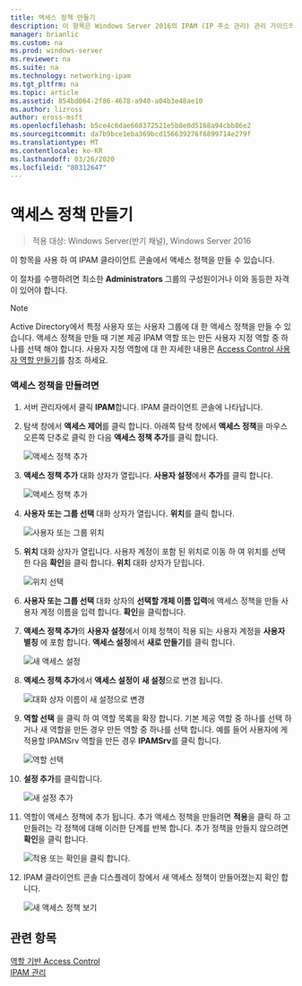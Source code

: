 ```yaml
---
title: 액세스 정책 만들기
description: 이 항목은 Windows Server 2016의 IPAM (IP 주소 관리) 관리 가이드의 일부입니다.
manager: brianlic
ms.custom: na
ms.prod: windows-server
ms.reviewer: na
ms.suite: na
ms.technology: networking-ipam
ms.tgt_pltfrm: na
ms.topic: article
ms.assetid: 854bd064-2f86-4678-a940-a04b3e48ae10
ms.author: lizross
author: eross-msft
ms.openlocfilehash: b5ce4c6dae668372521e5b8e0d5168a94cbb86e2
ms.sourcegitcommit: da7b9bce1eba369bcd156639276f6899714e279f
ms.translationtype: MT
ms.contentlocale: ko-KR
ms.lasthandoff: 03/26/2020
ms.locfileid: "80312647"
---
```

# <a name="create-an-access-policy"></a>액세스 정책 만들기

>적용 대상: Windows Server(반기 채널), Windows Server 2016

이 항목을 사용 하 여 IPAM 클라이언트 콘솔에서 액세스 정책을 만들 수 있습니다.  
  
이 절차를 수행하려면 최소한 **Administrators** 그룹의 구성원이거나 이와 동등한 자격이 있어야 합니다.  
  
> [!NOTE]  
> Active Directory에서 특정 사용자 또는 사용자 그룹에 대 한 액세스 정책을 만들 수 있습니다. 액세스 정책을 만들 때 기본 제공 IPAM 역할 또는 만든 사용자 지정 역할 중 하나를 선택 해야 합니다. 사용자 지정 역할에 대 한 자세한 내용은 [Access Control 사용자 역할 만들기](../../technologies/ipam/Create-a-User-Role-for-Access-Control.md)를 참조 하세요.  
  
### <a name="to-create-an-access-policy"></a>액세스 정책을 만들려면  
  
1.  서버 관리자에서 클릭  **IPAM**합니다. IPAM 클라이언트 콘솔에 나타납니다.  
  
2.  탐색 창에서 **액세스 제어**를 클릭 합니다. 아래쪽 탐색 창에서 **액세스 정책**을 마우스 오른쪽 단추로 클릭 한 다음 **액세스 정책 추가**를 클릭 합니다.  
  
    ![액세스 정책 추가](../../media/Create-an-Access-Policy/ipam_CreateAP_01.jpg)  
  
3.  **액세스 정책 추가** 대화 상자가 열립니다. **사용자 설정**에서 **추가**를 클릭 합니다.  
  
    ![액세스 정책 추가](../../media/Create-an-Access-Policy/ipam_CreateAP_02.jpg)  
  
4.  **사용자 또는 그룹 선택** 대화 상자가 열립니다. **위치**를 클릭 합니다.  
  
    ![사용자 또는 그룹 위치](../../media/Create-an-Access-Policy/ipam_CreateAP_03.jpg)  
  
5.  **위치** 대화 상자가 열립니다. 사용자 계정이 포함 된 위치로 이동 하 여 위치를 선택한 다음 **확인**을 클릭 합니다. **위치** 대화 상자가 닫힙니다.  
  
    ![위치 선택](../../media/Create-an-Access-Policy/ipam_CreateAP_04.jpg)  
  
6.  **사용자 또는 그룹 선택** 대화 상자의 **선택할 개체 이름 입력**에 액세스 정책을 만들 사용자 계정 이름을 입력 합니다. **확인**을 클릭합니다.  
  
7.  **액세스 정책 추가**의 **사용자 설정**에서 이제 정책이 적용 되는 사용자 계정을 **사용자 별칭** 에 포함 합니다. **액세스 설정**에서 **새로 만들기**를 클릭 합니다.  
  
    ![새 액세스 설정](../../media/Create-an-Access-Policy/ipam_CreateAP_05.jpg)  
  
8.  **액세스 정책 추가**에서 **액세스 설정이** **새 설정**으로 변경 됩니다.  
  
    ![대화 상자 이름이 새 설정으로 변경](../../media/Create-an-Access-Policy/ipam_CreateAP_06.jpg)  
  
9. **역할 선택** 을 클릭 하 여 역할 목록을 확장 합니다. 기본 제공 역할 중 하나를 선택 하거나 새 역할을 만든 경우 만든 역할 중 하나를 선택 합니다. 예를 들어 사용자에 게 적용할 IPAMSrv 역할을 만든 경우 **IPAMSrv**를 클릭 합니다.  
  
    ![역할 선택](../../media/Create-an-Access-Policy/ipam_CreateAP_07.jpg)  
  
10. **설정 추가**를 클릭합니다.  
  
    ![새 설정 추가](../../media/Create-an-Access-Policy/ipam_CreateAP_08.jpg)  
  
11. 역할이 액세스 정책에 추가 됩니다. 추가 액세스 정책을 만들려면 **적용**을 클릭 하 고 만들려는 각 정책에 대해 이러한 단계를 반복 합니다. 추가 정책을 만들지 않으려면 **확인**을 클릭 합니다.  
  
    ![적용 또는 확인을 클릭 합니다.](../../media/Create-an-Access-Policy/ipam_CreateAP_09.jpg)  
  
12. IPAM 클라이언트 콘솔 디스플레이 창에서 새 액세스 정책이 만들어졌는지 확인 합니다.  
  
    ![새 액세스 정책 보기](../../media/Create-an-Access-Policy/ipam_CreateAP_09a.jpg)  
  
## <a name="see-also"></a>관련 항목  
[역할 기반 Access Control](Role-based-Access-Control.md)  
[IPAM 관리](Manage-IPAM.md)  
  


